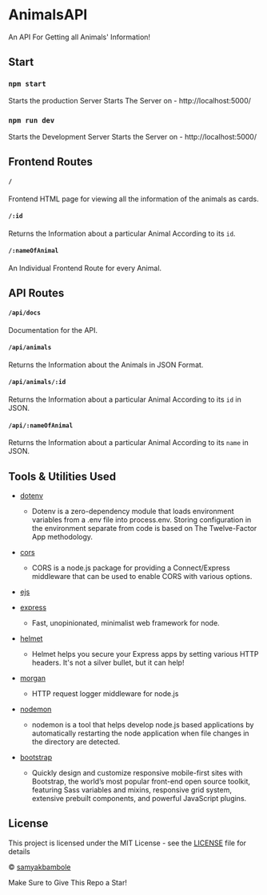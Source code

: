 # AnimalsAPI

An API For Getting all Animals' Information!

## Start

### `npm start`

Starts the production Server 
Starts The Server on - http://localhost:5000/

### `npm run dev` 

Starts the Development Server
Starts the Server on - http://localhost:5000/

## Frontend Routes

#### `/` 

Frontend HTML page for viewing all the information of the animals as cards. 

#### `/:id`

Returns the Information about a particular Animal According to its `id`.

#### `/:nameOfAnimal`

An Individual Frontend Route for every Animal. 

## API Routes

#### `/api/docs`

Documentation for the API. 

#### `/api/animals`

Returns the Information about the Animals in JSON Format.

#### `/api/animals/:id`

Returns the Information about a particular Animal According to its `id` in JSON.

#### `/api/:nameOfAnimal`

Returns the Information about a particular Animal According to its `name` in JSON.

## Tools & Utilities Used

* [dotenv](https://www.npmjs.com/package/dotenv)
     * Dotenv is a zero-dependency module that loads environment variables from a .env file into process.env. Storing configuration in the environment separate from code is based on The Twelve-Factor App methodology.

* [cors](https://www.npmjs.com/package/cors)
     * CORS is a node.js package for providing a Connect/Express middleware that can be used to enable CORS with various options.

* [ejs](https://www.npmjs.com/package/ejs)

* [express](https://www.npmjs.com/package/express)
     * Fast, unopinionated, minimalist web framework for node.

* [helmet](https://www.npmjs.com/package/helmet)
     * Helmet helps you secure your Express apps by setting various HTTP headers. It's not a silver bullet, but it can help!

* [morgan](https://www.npmjs.com/package/morgan)
     * HTTP request logger middleware for node.js

* [nodemon](https://www.npmjs.com/package/nodemon)
     * nodemon is a tool that helps develop node.js based applications by automatically restarting the node application when file changes in the directory are detected.

* [bootstrap](https://getbootstrap.com/)
     * Quickly design and customize responsive mobile-first sites with Bootstrap, the world’s most popular front-end open source toolkit, featuring Sass variables and mixins, responsive grid system, extensive prebuilt components, and powerful JavaScript plugins.

## License

This project is licensed under the MIT License - see the [LICENSE](LICENSE) file for details

© [samyakbambole](https://github.com/samyakbambole)

Make Sure to Give This Repo a Star!